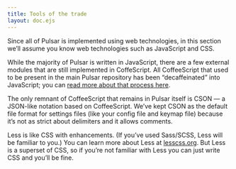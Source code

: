 ```yaml
---
title: Tools of the trade
layout: doc.ejs
---
```


Since all of Pulsar is implemented using web technologies, in this section we’ll assume you know web technologies such as JavaScript and CSS.

While the majority of Pulsar is written in JavaScript, there are a few external modules that are still implemented in CoffeScript. All CoffeeScript that used to be present in the main Pulsar repository has been “decaffeinated” into JavaScript; you can [read more about that process here](https://github.com/pulsar-edit/.github/blob/main/guides/how-to-decaf.md).

The only remnant of CoffeeScript that remains in Pulsar itself is CSON — a JSON-like notation based on CoffeeScript. We’ve kept CSON as the default file format for settings files (like your config file and keymap file) because it’s not as strict about delimiters and it allows comments.

Less is like CSS with enhancements. (If you’ve used Sass/SCSS, Less will be familiar to you.) You can learn more about Less at [lesscss.org](http://lesscss.org/). But Less is a superset of CSS, so if you’re not familiar with Less you can just write CSS and you’ll be fine.
